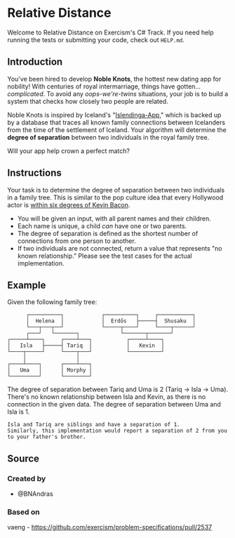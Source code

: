 # Relative Distance

Welcome to Relative Distance on Exercism's C# Track.
If you need help running the tests or submitting your code, check out `HELP.md`.

## Introduction

You've been hired to develop **Noble Knots**, the hottest new dating app for nobility!
With centuries of royal intermarriage, things have gotten… _complicated_.
To avoid any _oops-we're-twins_ situations, your job is to build a system that checks how closely two people are related.

Noble Knots is inspired by Iceland's "[Islendinga-App][islendiga-app]," which is backed up by a database that traces all known family connections between Icelanders from the time of the settlement of Iceland.
Your algorithm will determine the **degree of separation** between two individuals in the royal family tree.

Will your app help crown a perfect match?

[islendiga-app]: https://web.archive.org/web/20250816223614/http://www.islendingaapp.is/information-in-english/

## Instructions

Your task is to determine the degree of separation between two individuals in a family tree.
This is similar to the pop culture idea that every Hollywood actor is [within six degrees of Kevin Bacon][six-bacons].

- You will be given an input, with all parent names and their children.
- Each name is unique, a child _can_ have one or two parents.
- The degree of separation is defined as the shortest number of connections from one person to another.
- If two individuals are not connected, return a value that represents "no known relationship."
  Please see the test cases for the actual implementation.

## Example

Given the following family tree:

```text
      ┌──────────┐            ┌──────────┐     ┌───────────┐
      │  Helena  │            │  Erdős   ├─────┤  Shusaku  │
      └───┬───┬──┘            └─────┬────┘     └────┬──────┘
      ┌───┘   └───────┐             └───────┬───────┘
┌─────┴────┐     ┌────┴───┐           ┌─────┴────┐
│   Isla   ├─────┤ Tariq  │           │   Kevin  │
└────┬─────┘     └────┬───┘           └──────────┘
     │                │
┌────┴────┐      ┌────┴───┐
│   Uma   │      │ Morphy │
└─────────┘      └────────┘
```

The degree of separation between Tariq and Uma is 2 (Tariq → Isla → Uma).
There's no known relationship between Isla and Kevin, as there is no connection in the given data.
The degree of separation between Uma and Isla is 1.

~~~~exercism/note
Isla and Tariq are siblings and have a separation of 1.
Similarly, this implementation would report a separation of 2 from you to your father's brother.
~~~~

[six-bacons]: https://en.m.wikipedia.org/wiki/Six_Degrees_of_Kevin_Bacon

## Source

### Created by

- @BNAndras

### Based on

vaeng - https://github.com/exercism/problem-specifications/pull/2537